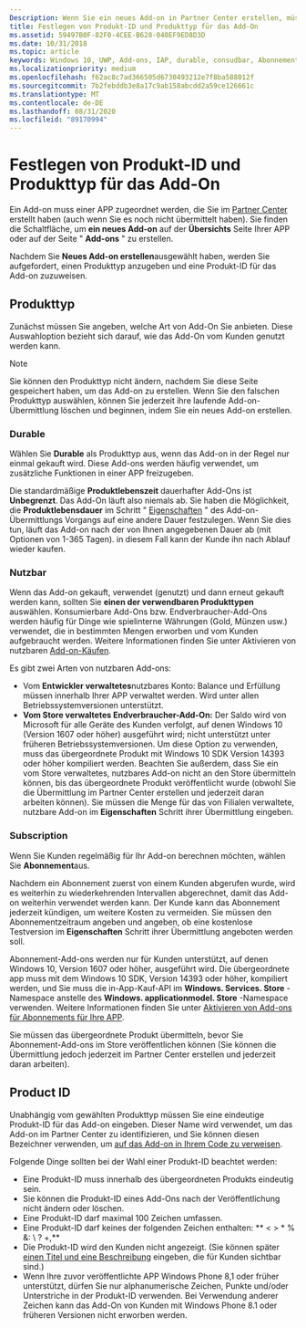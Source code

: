 ```yaml
---
Description: Wenn Sie ein neues Add-on in Partner Center erstellen, müssen Sie einen Produkttyp angeben und ihm eine Produkt-ID zuweisen.
title: Festlegen von Produkt-ID und Produkttyp für das Add-On
ms.assetid: 59497B0F-82F0-4CEE-B628-040EF9ED8D3D
ms.date: 10/31/2018
ms.topic: article
keywords: Windows 10, UWP, Add-ons, IAP, durable, consudbar, Abonnement, Produkttyp, Produkt-ID, in-App-Käufe, in-App-Produkt
ms.localizationpriority: medium
ms.openlocfilehash: f62ac8c7ad366505d6730493212e7f8ba588012f
ms.sourcegitcommit: 7b2febddb3e8a17c9ab158abcdd2a59ce126661c
ms.translationtype: MT
ms.contentlocale: de-DE
ms.lasthandoff: 08/31/2020
ms.locfileid: "89170994"
---
```

# <a name="set-your-add-on-product-type-and-product-id"></a>Festlegen von Produkt-ID und Produkttyp für das Add-On

Ein Add-on muss einer APP zugeordnet werden, die Sie im [Partner Center](https://partner.microsoft.com/dashboard) erstellt haben (auch wenn Sie es noch nicht übermittelt haben). Sie finden die Schaltfläche, um **ein neues Add-on** auf der **Übersichts** Seite Ihrer APP oder auf der Seite " **Add-ons** " zu erstellen.

Nachdem Sie **Neues Add-on erstellen**ausgewählt haben, werden Sie aufgefordert, einen Produkttyp anzugeben und eine Produkt-ID für das Add-on zuzuweisen.

## <a name="product-type"></a>Produkttyp

Zunächst müssen Sie angeben, welche Art von Add-On Sie anbieten. Diese Auswahloption bezieht sich darauf, wie das Add-On vom Kunden genutzt werden kann.

> [!NOTE]
> Sie können den Produkttyp nicht ändern, nachdem Sie diese Seite gespeichert haben, um das Add-on zu erstellen. Wenn Sie den falschen Produkttyp auswählen, können Sie jederzeit ihre laufende Add-on-Übermittlung löschen und beginnen, indem Sie ein neues Add-on erstellen.

<span id="durable" />

### <a name="durable"></a>Durable

Wählen Sie **Durable** als Produkttyp aus, wenn das Add-on in der Regel nur einmal gekauft wird. Diese Add-ons werden häufig verwendet, um zusätzliche Funktionen in einer APP freizugeben.

Die standardmäßige **Produktlebenszeit** dauerhafter Add-Ons ist **Unbegrenzt**. Das Add-On läuft also niemals ab. Sie haben die Möglichkeit, die **Produktlebensdauer** im Schritt " [Eigenschaften](enter-add-on-properties.md) " des Add-on-Übermittlungs Vorgangs auf eine andere Dauer festzulegen. Wenn Sie dies tun, läuft das Add-on nach der von Ihnen angegebenen Dauer ab (mit Optionen von 1-365 Tagen). in diesem Fall kann der Kunde ihn nach Ablauf wieder kaufen.

### <a name="consumable"></a>Nutzbar

Wenn das Add-on gekauft, verwendet (genutzt) und dann erneut gekauft werden kann, sollten Sie **einen der verwendbaren Produkttypen** auswählen. Konsumierbare Add-Ons bzw. Endverbraucher-Add-Ons werden häufig für Dinge wie spielinterne Währungen (Gold, Münzen usw.) verwendet, die in bestimmten Mengen erworben und vom Kunden aufgebraucht werden. Weitere Informationen finden Sie unter Aktivieren von nutzbaren [Add-on-Käufen](../monetize/enable-consumable-add-on-purchases.md).

Es gibt zwei Arten von nutzbaren Add-ons:
- Vom **Entwickler verwaltetes**nutzbares Konto: Balance und Erfüllung müssen innerhalb Ihrer APP verwaltet werden. Wird unter allen Betriebssystemversionen unterstützt.
- **Vom Store verwaltetes Endverbraucher-Add-On:** Der Saldo wird von Microsoft für alle Geräte des Kunden verfolgt, auf denen Windows 10 (Version 1607 oder höher) ausgeführt wird; nicht unterstützt unter früheren Betriebssystemversionen. Um diese Option zu verwenden, muss das übergeordnete Produkt mit Windows 10 SDK Version 14393 oder höher kompiliert werden. Beachten Sie außerdem, dass Sie ein vom Store verwaltetes, nutzbares Add-on nicht an den Store übermitteln können, bis das übergeordnete Produkt veröffentlicht wurde (obwohl Sie die Übermittlung im Partner Center erstellen und jederzeit daran arbeiten können). Sie müssen die Menge für das von Filialen verwaltete, nutzbare Add-on im **Eigenschaften** Schritt ihrer Übermittlung eingeben.

### <a name="subscription"></a>Subscription

Wenn Sie Kunden regelmäßig für Ihr Add-on berechnen möchten, wählen Sie **Abonnement**aus.

Nachdem ein Abonnement zuerst von einem Kunden abgerufen wurde, wird es weiterhin zu wiederkehrenden Intervallen abgerechnet, damit das Add-on weiterhin verwendet werden kann. Der Kunde kann das Abonnement jederzeit kündigen, um weitere Kosten zu vermeiden. Sie müssen den Abonnementzeitraum angeben und angeben, ob eine kostenlose Testversion im **Eigenschaften** Schritt ihrer Übermittlung angeboten werden soll.

Abonnement-Add-ons werden nur für Kunden unterstützt, auf denen Windows 10, Version 1607 oder höher, ausgeführt wird. Die übergeordnete app muss mit dem Windows 10 SDK, Version 14393 oder höher, kompiliert werden, und Sie muss die in-App-Kauf-API im **Windows. Services. Store** -Namespace anstelle des **Windows. applicationmodel. Store** -Namespace verwenden. Weitere Informationen finden Sie unter [Aktivieren von Add-ons für Abonnements für Ihre APP](../monetize/enable-subscription-add-ons-for-your-app.md).

Sie müssen das übergeordnete Produkt übermitteln, bevor Sie Abonnement-Add-ons im Store veröffentlichen können (Sie können die Übermittlung jedoch jederzeit im Partner Center erstellen und jederzeit daran arbeiten).

## <a name="product-id"></a>Product ID

Unabhängig vom gewählten Produkttyp müssen Sie eine eindeutige Produkt-ID für das Add-on eingeben. Dieser Name wird verwendet, um das Add-on im Partner Center zu identifizieren, und Sie können diesen Bezeichner verwenden, um [auf das Add-on in Ihrem Code zu verweisen](../monetize/in-app-purchases-and-trials.md#how-to-use-product-ids-for-add-ons-in-your-code).

Folgende Dinge sollten bei der Wahl einer Produkt-ID beachtet werden:

-   Eine Produkt-ID muss innerhalb des übergeordneten Produkts eindeutig sein.
-   Sie können die Produkt-ID eines Add-Ons nach der Veröffentlichung nicht ändern oder löschen.
-   Eine Produkt-ID darf maximal 100 Zeichen umfassen.
-   Eine Produkt-ID darf keines der folgenden Zeichen enthalten: ** &lt; &gt; \* % &: \\ ? +,**
-   Die Produkt-ID wird den Kunden nicht angezeigt. (Sie können später [einen Titel und eine Beschreibung](./create-app-store-listings.md) eingeben, die für Kunden sichtbar sind.)
-   Wenn Ihre zuvor veröffentlichte APP Windows Phone 8,1 oder früher unterstützt, dürfen Sie nur alphanumerische Zeichen, Punkte und/oder Unterstriche in der Produkt-ID verwenden. Bei Verwendung anderer Zeichen kann das Add-On von Kunden mit Windows Phone 8.1 oder früheren Versionen nicht erworben werden.

 